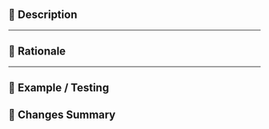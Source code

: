 ## 📄 Description

<!-- Briefly describe the purpose of this PR. Include context and what it solves. -->

---

## 🧠 Rationale

<!-- Explain the motivation and necessity of the change. Why was this needed? What problem does it solve? -->

---

## 🧪 Example / Testing

<!-- If applicable, provide test scenarios, CLI commands, or example contract interactions. -->


## 🧬 Changes Summary
<!-- Bullet points describing notable code changes, interfaces, logic, or behaviors. -->



